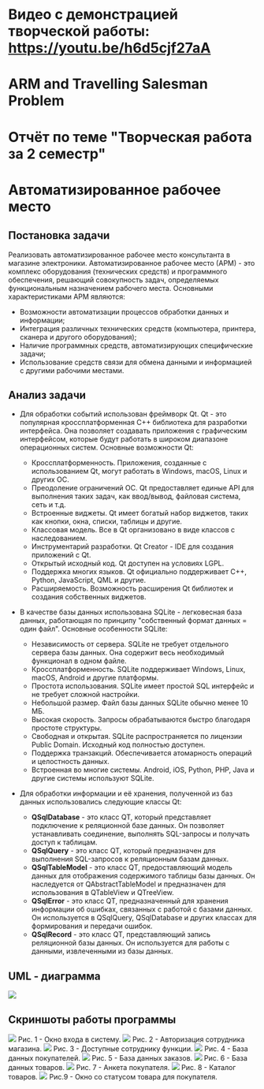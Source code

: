 # Видео с демонстрацией творческой работы: https://youtu.be/h6d5cjf27aA
# ARM and Travelling Salesman Problem
# Отчёт по теме "Творческая работа за 2 семестр"
# Автоматизированное рабочее место
## Постановка задачи
Реализовать автоматизированное рабочее место консультанта в магазине электроники. Автоматизированное рабочее место (АРМ) - это комплекс оборудования (технических средств) и программного обеспечения, решающий совокупность задач, определяемых функциональным назначением рабочего места. Основными характеристиками АРМ являются:

* Возможности автоматизации процессов обработки данных и информации;
* Интеграция различных технических средств (компьютера, принтера, сканера и другого оборудования);
* Наличие программных средств, автоматизирующих специфические задачи;
* Использование средств связи для обмена данными и информацией с другими рабочими местами.
## Анализ задачи
* Для обработки событий использован фреймворк Qt. Qt - это популярная кроссплатформенная C++ библиотека для разработки интерфейса. Она позволяет создавать приложения с графическим интерфейсом, которые будут работать в широком диапазоне операционных систем. Основные возможности Qt:

    * Кроссплатформенность. Приложения, созданные с использованием Qt, могут работать в Windows, macOS, Linux и других ОС.
    * Преодоление ограничений ОС. Qt предоставляет единые API для выполнения таких задач, как ввод/вывод, файловая система, сеть и т.д.
    * Встроенные виджеты. Qt имеет богатый набор виджетов, таких как кнопки, окна, списки, таблицы и другие.
    * Классовая модель. Все в Qt организовано в виде классов с наследованием.
    * Инструментарий разработки. Qt Creator - IDE для создания приложений с Qt.
    * Открытый исходный код. Qt доступен на условиях LGPL.
    * Поддержка многих языков. Qt официально поддерживает C++, Python, JavaScript, QML и другие.
    * Расширяемость. Возможность расширения Qt библиотек и создания собственных виджетов.
* В качестве базы данных использована SQLite - легковесная база данных, работающая по принципу "собственный формат данных = один файл". Основные особенности SQLite:

    * Независимость от сервера. SQLite не требует отдельного сервера базы данных. Она содержит весь необходимый функционал в одном файле.
    * Кроссплатформенность. SQLite поддерживает Windows, Linux, macOS, Android и другие платформы.
    * Простота использования. SQLite имеет простой SQL интерфейс и не требует сложной настройки.
    * Небольшой размер. Файл базы данных SQLite обычно менее 10 МБ.
    * Высокая скорость. Запросы обрабатываются быстро благодаря простоте структуры.
    * Свободная и открытая. SQLite распространяется по лицензии Public Domain. Исходный код полностью доступен.
    * Поддержка транзакций. Обеспечивается атомарность операций и целостность данных.
    * Встроенная во многие системы. Android, iOS, Python, PHP, Java и другие системы используют SQLite.
* Для обработки информации и её хранения, полученной из баз данных использовались следующие классы Qt: 

    * __QSqlDatabase__ - это класс QT, который представляет подключение к реляционной базе данных. Он позволяет устанавливать соединение, выполнять SQL-запросы и получать доступ к таблицам.
    * __QSqlQuery__ - это класс QT, который предназначен для выполнения SQL-запросов к реляционным базам данных.
    * __QSqlTableModel__ - это класс QT, предоставляющий модель данных для отображения содержимого таблицы базы данных. Он наследуется от QAbstractTableModel и предназначен для использования в QTableView и QTreeView.
    * __QSqlError__ - это класс QT, предназначенный для хранения информации об ошибках, связанных с работой с базами данных. Он используется в QSqlQuery, QSqlDatabase и других классах для формирования и передачи ошибок.
    * __QSqlRecord__ - это класс QT, представляющий запись реляционной базы данных. Он используется для работы с данными, извлеченными из базы данных.
## UML - диаграмма
![](Recource/UML_arm.png)
## Скриншоты работы программы
![](Recource/arm1.png)
Рис. 1 - Окно входа в систему.
![](Recource/arm2.png)
Рис. 2 - Авторизация сотрудника магазина.
![](Recource/arm3.png)
Рис. 3 - Доступные сотруднику функции.
![](Recource/arm4.png)
Рис. 4 - База данных покупателей.
![](Recource/arm5.png)
Рис. 5 - База данных заказов.
![](Recource/arm6.png)
Рис. 6 - База данных товаров.
![](Recource/arm7.png)
Рис. 7 - Анкета покупателя.
![](Recource/arm8.png)
Рис. 8 - Каталог товаров.
![](Recource/arm9.png)
Рис.9 - Окно со статусом товара для покупателя.

